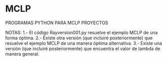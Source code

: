 # MCLP
PROGRAMAS PYTHON PARA MCLP PROYECTOS

NOTAS:
1.- El código Rayversion001.py resuelve el ejemplo MCLP de una forma óptima. 2.- Existe otra versión (que incluiré posteriormente) que resuelve el ejemplo MCLP de una manera óptima alternativa. 3.- Existe una versión (que incluiré posteriormente) que encuentra el valor de lambda de manera general.
